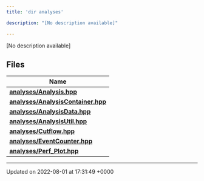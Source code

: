 ```yaml
---
title: 'dir analyses'

description: "[No description available]"

---
```







[No description available]

## Files

| Name           |
| -------------- |
| **[analyses/Analysis.hpp](/documentation/code/gambit_sphinxfiles/analysis_8hpp/#file-analysis.hpp)**  |
| **[analyses/AnalysisContainer.hpp](/documentation/code/gambit_sphinxfiles/analysiscontainer_8hpp/#file-analysiscontainer.hpp)**  |
| **[analyses/AnalysisData.hpp](/documentation/code/gambit_sphinxfiles/analysisdata_8hpp/#file-analysisdata.hpp)**  |
| **[analyses/AnalysisUtil.hpp](/documentation/code/gambit_sphinxfiles/analysisutil_8hpp/#file-analysisutil.hpp)**  |
| **[analyses/Cutflow.hpp](/documentation/code/gambit_sphinxfiles/cutflow_8hpp/#file-cutflow.hpp)**  |
| **[analyses/EventCounter.hpp](/documentation/code/gambit_sphinxfiles/eventcounter_8hpp/#file-eventcounter.hpp)**  |
| **[analyses/Perf_Plot.hpp](/documentation/code/gambit_sphinxfiles/perf__plot_8hpp/#file-perf-plot.hpp)**  |






-------------------------------

Updated on 2022-08-01 at 17:31:49 +0000
